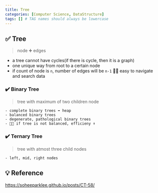 ```yaml
---
title: Tree
categories: [Computer Science, DataStructure]
tags: [] # TAG names should always be lowercase
---
```


## ✅ Tree

> node ➕ edges

- a tree cannot have cycles(if there is cycle, then it is a graph)
- one unique way from root to a certain node
- if count of node is `n`, number of edges will be `n-1`
  👍🏻 easy to navigate and search data <br>

### ✔️ Binary Tree

> tree with maximum of two children node

    - complete binary trees ➡️ heap
    - balanced binary trees
    - degenerate, pathological binary trees
    - 👎🏻 if tree is not balanced, efficieny ⬇️

### ✔️ Ternary Tree

> tree with atmost three child nodes

    - left, mid, right nodes

## 💡 Reference

<https://soheeparklee.github.io/posts/CT-58/>
